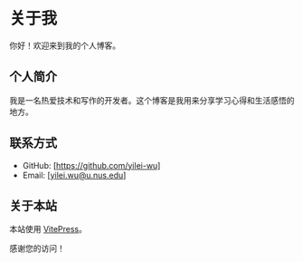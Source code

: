 # 关于我

你好！欢迎来到我的个人博客。

## 个人简介

我是一名热爱技术和写作的开发者。这个博客是我用来分享学习心得和生活感悟的地方。

## 联系方式

- GitHub: [https://github.com/yilei-wu]
- Email: [yilei.wu@u.nus.edu]

## 关于本站

本站使用 [VitePress](https://vitepress.dev/)。

感谢您的访问！